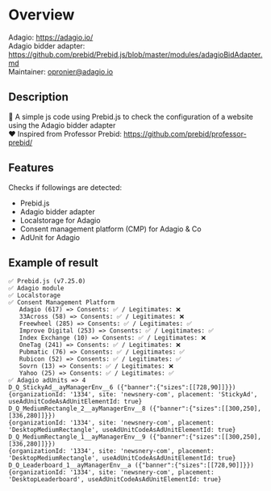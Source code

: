 # Overview
Adagio: https://adagio.io/  
Adagio bidder adapter: https://github.com/prebid/Prebid.js/blob/master/modules/adagioBidAdapter.md   
Maintainer: opronier@adagio.io  

## Description
📝 A simple js code using Prebid.js to check the configuration of a website using the Adagio bidder adapter  
❤️ Inspired from Professor Prebid: https://github.com/prebid/professor-prebid/  

## Features
Checks if followings are detected:  
- Prebid.js
- Adagio bidder adapter
- Localstorage for Adagio
- Consent management platform (CMP) for Adagio & Co
- AdUnit for Adagio

## Example of result
```
✅ Prebid.js (v7.25.0)
✅ Adagio module
✅ Localstorage
✅ Consent Management Platform
   Adagio (617) => Consents: ✅ / Legitimates: ❌
   33Across (58) => Consents: ✅ / Legitimates: ❌
   Freewheel (285) => Consents: ✅ / Legitimates: ✅
   Improve Digital (253) => Consents: ✅ / Legitimates: ✅
   Index Exchange (10) => Consents: ✅ / Legitimates: ❌
   OneTag (241) => Consents: ✅ / Legitimates: ❌
   Pubmatic (76) => Consents: ✅ / Legitimates: ✅
   Rubicon (52) => Consents: ✅ / Legitimates: ✅
   Sovrn (13) => Consents: ✅ / Legitimates: ❌
   Yahoo (25) => Consents: ✅ / Legitimates: ✅
✅ Adagio adUnits => 4
D_Q_StickyAd__ayManagerEnv__6 ({"banner":{"sizes":[[728,90]]}})
{organizationId: '1334', site: 'newsnery-com', placement: 'StickyAd', useAdUnitCodeAsAdUnitElementId: true}
D_Q_MediumRectangle_2__ayManagerEnv__8 ({"banner":{"sizes":[[300,250],[336,280]]}})
{organizationId: '1334', site: 'newsnery-com', placement: 'DesktopMediumRectangle', useAdUnitCodeAsAdUnitElementId: true}
D_Q_MediumRectangle_1__ayManagerEnv__9 ({"banner":{"sizes":[[300,250],[336,280]]}})
{organizationId: '1334', site: 'newsnery-com', placement: 'DesktopMediumRectangle', useAdUnitCodeAsAdUnitElementId: true}
D_Q_Leaderboard_1__ayManagerEnv__a ({"banner":{"sizes":[[728,90]]}})
{organizationId: '1334', site: 'newsnery-com', placement: 'DesktopLeaderboard', useAdUnitCodeAsAdUnitElementId: true}
```
